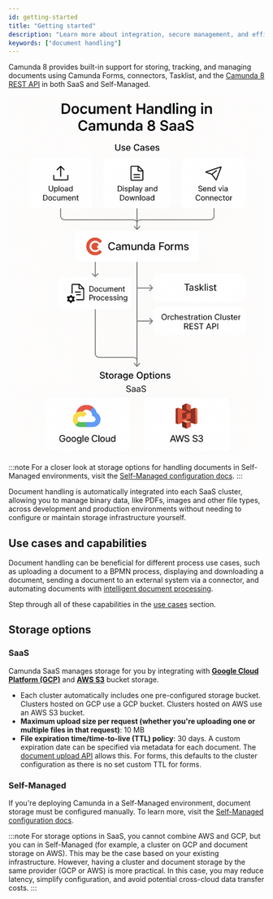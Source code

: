 ```yaml
---
id: getting-started
title: "Getting started"
description: "Learn more about integration, secure management, and efficient storage and retrieval of documents across development and production environments in a SaaS environment."
keywords: ["document handling"]
---
```


Camunda 8 provides built-in support for storing, tracking, and managing documents using Camunda Forms, connectors, Tasklist, and the [Camunda 8 REST API](/apis-tools/camunda-api-rest/specifications/create-documents.api.mdx) in both SaaS and Self-Managed.

![document handling architecture diagram](./img/doc-handling.png)

:::note
For a closer look at storage options for handling documents in Self-Managed environments, visit the [Self-Managed configuration docs](/self-managed/concepts/document-handling/configuration/overview.md).
:::

Document handling is automatically integrated into each SaaS cluster, allowing you to manage binary data, like PDFs, images and other file types, across development and production environments without needing to configure or maintain storage infrastructure yourself.

## Use cases and capabilities

Document handling can be beneficial for different process use cases, such as uploading a document to a BPMN process, displaying and downloading a document, sending a document to an external system via a connector, and automating documents with [intelligent document processing](/components/modeler/web-modeler/idp/idp-example.md).

Step through all of these capabilities in the [use cases](/components/document-handling/overview.md) section.

## Storage options

### SaaS

Camunda SaaS manages storage for you by integrating with [**Google Cloud Platform (GCP)**](https://cloud.google.com/storage) and [**AWS S3**](https://aws.amazon.com/s3/) bucket storage.

- Each cluster automatically includes one pre-configured storage bucket. Clusters hosted on GCP use a GCP bucket. Clusters hosted on AWS use an AWS S3 bucket.
- **Maximum upload size per request (whether you're uploading one or multiple files in that request)**: 10 MB
- **File expiration time/time-to-live (TTL) policy**: 30 days. A custom expiration date can be specified via metadata for each document. The [document upload API](/apis-tools/camunda-api-rest/specifications/create-document.api.mdx) allows this. For forms, this defaults to the cluster configuration as there is no set custom TTL for forms.

### Self-Managed

If you're deploying Camunda in a Self-Managed environment, document storage must be configured manually. To learn more, visit the [Self-Managed configuration docs](/self-managed/concepts/document-handling/configuration/overview.md).

:::note
For storage options in SaaS, you cannot combine AWS and GCP, but you can in Self-Managed (for example, a cluster on GCP and document storage on AWS). This may be the case based on your existing infrastructure. However, having a cluster and document storage by the same provider (GCP or AWS) is more practical. In this case, you may reduce latency, simplify configuration, and avoid potential cross-cloud data transfer costs.
:::
